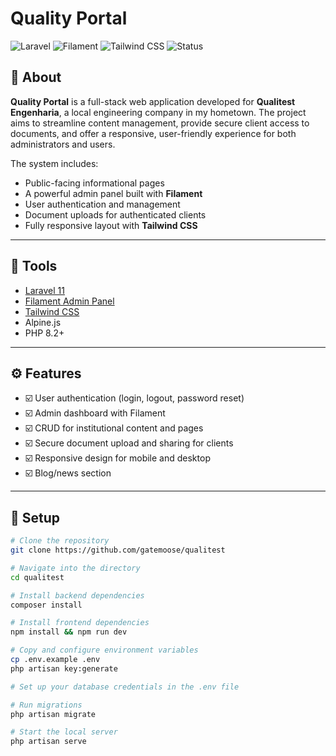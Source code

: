# Quality Portal

![Laravel](https://img.shields.io/badge/Laravel-11.x-red?logo=laravel)
![Filament](https://img.shields.io/badge/Filament-3.x-yellow?logo=laravel)
![Tailwind CSS](https://img.shields.io/badge/Tailwind_CSS-3.x-38B2AC?logo=tailwind-css)
![Status](https://img.shields.io/badge/status-active-brightgreen)

## 📌 About

**Quality Portal** is a full-stack web application developed for **Qualitest Engenharia**, a local engineering company in my hometown. The project aims to streamline content management, provide secure client access to documents, and offer a responsive, user-friendly experience for both administrators and users.

The system includes:

- Public-facing informational pages
- A powerful admin panel built with **Filament**
- User authentication and management
- Document uploads for authenticated clients
- Fully responsive layout with **Tailwind CSS**

---

## 🚀 Tools

- [Laravel 11](https://laravel.com/)
- [Filament Admin Panel](https://filamentphp.com/)
- [Tailwind CSS](https://tailwindcss.com/)
- Alpine.js
- PHP 8.2+

---

## ⚙️ Features

- ☑️ User authentication (login, logout, password reset)
- ☑️ Admin dashboard with Filament
- ☑️ CRUD for institutional content and pages
- ☑️ Secure document upload and sharing for clients
- ☑️ Responsive design for mobile and desktop
- ☑️ Blog/news section

---

## 🧪 Setup

```bash
# Clone the repository
git clone https://github.com/gatemoose/qualitest

# Navigate into the directory
cd qualitest

# Install backend dependencies
composer install

# Install frontend dependencies
npm install && npm run dev

# Copy and configure environment variables
cp .env.example .env
php artisan key:generate

# Set up your database credentials in the .env file

# Run migrations
php artisan migrate

# Start the local server
php artisan serve
